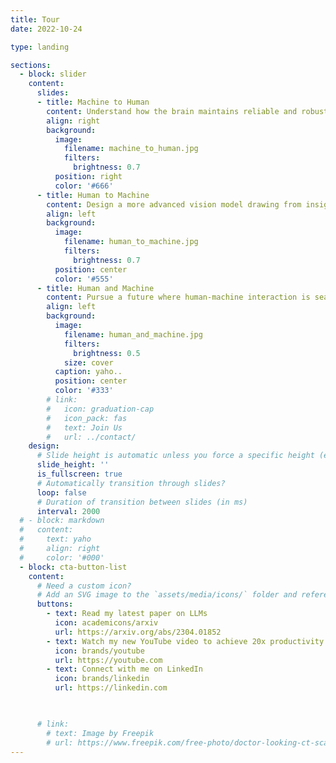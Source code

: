 ```yaml
---
title: Tour
date: 2022-10-24

type: landing

sections:
  - block: slider
    content:
      slides:
      - title: Machine to Human
        content: Understand how the brain maintains reliable and robust perception of the complex visual world, leveraging a range of machine and deep learning techniques
        align: right
        background:
          image:
            filename: machine_to_human.jpg
            filters:
              brightness: 0.7
          position: right
          color: '#666'
      - title: Human to Machine
        content: Design a more advanced vision model drawing from insights in psychology and neuroscience literature to bring value to real-world applications
        align: left
        background:
          image:
            filename: human_to_machine.jpg
            filters:
              brightness: 0.7
          position: center
          color: '#555'
      - title: Human and Machine
        content: Pursue a future where human-machine interaction is seamless and intuitive by bridging the cognitive and functional gap between human visual intelligence and machine vision capabilities
        align: left
        background:
          image:
            filename: human_and_machine.jpg
            filters:
              brightness: 0.5
            size: cover
          caption: yaho..
          position: center
          color: '#333'
        # link:
        #   icon: graduation-cap
        #   icon_pack: fas
        #   text: Join Us
        #   url: ../contact/
    design:
      # Slide height is automatic unless you force a specific height (e.g. '400px')
      slide_height: ''
      is_fullscreen: true
      # Automatically transition through slides?
      loop: false
      # Duration of transition between slides (in ms)
      interval: 2000
  # - block: markdown
  #   content: 
  #     text: yaho
  #     align: right
  #     color: '#000'
  - block: cta-button-list
    content:
      # Need a custom icon?
      # Add an SVG image to the `assets/media/icons/` folder and reference it in the `icon` field below
      buttons:
        - text: Read my latest paper on LLMs
          icon: academicons/arxiv
          url: https://arxiv.org/abs/2304.01852
        - text: Watch my new YouTube video to achieve 20x productivity
          icon: brands/youtube
          url: https://youtube.com
        - text: Connect with me on LinkedIn
          icon: brands/linkedin
          url: https://linkedin.com


    
      # link:
        # text: Image by Freepik
        # url: https://www.freepik.com/free-photo/doctor-looking-ct-scan_25053976.htm#&position=13&from_view=search&track=ais&uuid=85ac9bf9-ff54-4a1b-acf2-e27914c0628b
---
```

